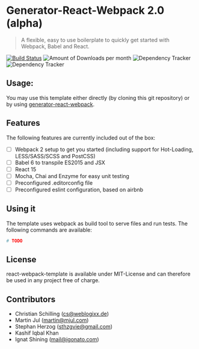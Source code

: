 # Generator-React-Webpack 2.0 (alpha)
> A flexible, easy to use boilerplate to quickly get started with Webpack, Babel and React.

[![Build Status](https://travis-ci.org/weblogixx/react-webpack-template.svg)](https://travis-ci.org/weblogixx/react-webpack-template) ![Amount of Downloads per month](https://img.shields.io/npm/dm/react-webpack-template.svg "Amount of Downloads") ![Dependency Tracker](https://img.shields.io/david/weblogixx/react-webpack-template.svg "Dependency Tracker") ![Dependency Tracker](https://img.shields.io/david/dev/weblogixx/react-webpack-template.svg "Dependency Tracker")

## Usage:
You may use this template either directly (by cloning this git repository) or by using [generator-react-webpack](https://github.com/newtriks/generator-react-webpack).

## Features
The following features are currently included out of the box:

- [ ] Webpack 2 setup to get you started (including support for Hot-Loading, LESS/SASS/SCSS and PostCSS)
- [ ] Babel 6 to transpile ES2015 and JSX
- [ ] React 15
- [ ] Mocha, Chai and Enzyme for easy unit testing
- [ ] Preconfigured .editorconfig file
- [ ] Preconfigured eslint configuration, based on airbnb

## Using it
The template uses webpack as build tool to serve files and run tests. The following commands are available:

```bash
# TODO
```

## License
react-webpack-template is available under MIT-License and can therefore be used in any project free of charge.

## Contributors
- Christian Schilling (cs@weblogixx.de)
- Martin Jul (martin@mjul.com)
- Stephan Herzog (sthzgvie@gmail.com)
- Kashif Iqbal Khan
- Ignat Shining (mail@igonato.com)
